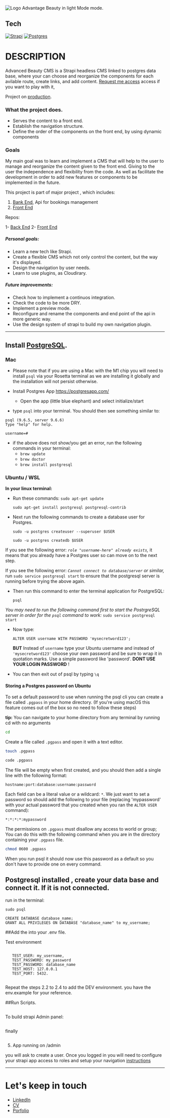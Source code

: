 <picture>
  <source media="(prefers-color-scheme: dark)" srcset="https://drive.google.com/uc?export=view&id=1EnnOQFkZHuW0iPJIc3mzY6mmbHpuPx_S">
  <source media="(prefers-color-scheme: light)" srcset="https://drive.google.com/uc?export=view&id=1EnnOQFkZHuW0iPJIc3mzY6mmbHpuPx_S">
  <img alt="Logo Advantage Beauty in light Mode mode." srcset="https://drive.google.com/uc?export=view&id=1EnnOQFkZHuW0iPJIc3mzY6mmbHpuPx_S">
</picture>

## Tech

[![Strapi](https://img.shields.io/badge/Express-4.1.8-black)](https://expressjs.com)
[![Postgres](https://img.shields.io/badge/PG-8.7.3-blue)](https://www.postgresql.org)

# DESCRIPTION

Advanced Beauty CMS is a Strapi headless CMS linked to postgres data base, where your can choose and reorganize the components for each avilable route, create links, and add content. [Request me access](mailto:fjrocavazquez@gmail.com) access if you want to play with it,

Project on [production](https://https://advancedbeautycms-production.up.railway.app/admin).

### What the project does.

- Serves the content to a front end.
- Establish the navigation structure.
- Define the order of the components on the front end, by using dynamic components

### Goals

My main goal was to learn and implement a CMS that will help to the user to manage and reorganize the content given to the front end. Giving to the user the independence and flexibility from the code. As well as facilitate the development in order to add new features or components to be implemented in the future.

This project is part of major project , which includes:

1. [Bank End](https://advancedbeauty-be-production.up.railway.app/), Api for bookings management
2. [Front End](https://advanced-beauty-fe.vercel.app/)

Repos:

1- [Back End](https://github.com/Rocamain/AdvancedBeauty-BE)
2- [Front End](https://github.com/Rocamain/AdvancedBeauty_FE)

##### Personal goals:

- Learn a new tech like Strapi.
- Create a flexible CMS which not only control the content, but the way it's displayed.
- Design the navigation by user needs.
- Learn to use plugins, as Cloudirary.

##### Future improvements:

- Check how to implement a continuos integration.
- Check the code to be more DRY.
- Implement a preview mode.
- Reconfigure and rename the components and end point of the api in more generic way.
- Use the design system of strapi to build my own navigation plugin.

---

## Install [PostgreSQL](https://www.postgresql.org/download/).



### Mac

- Please note that if you are using a Mac with the M1 chip you will need to install `psql` via your Rosetta terminal as we are installing it globally and the installation will not persist otherwise.

- Install Postgres App https://postgresapp.com/
  - Open the app (little blue elephant) and select initialize/start
- type `psql` into your terminal. You should then see something similar to:

```psql
psql (9.6.5, server 9.6.6)
Type "help" for help.

username=#
```

- if the above does not show/you get an error, run the following commands in your terminal:
  - `brew update`
  - `brew doctor`
  - `brew install postgresql`

### Ubuntu / WSL

**In your linux terminal:**

- Run these commands:
  `sudo apt-get update`

  `sudo apt-get install postgresql postgresql-contrib`

- Next run the following commands to create a database user for Postgres.

  `sudo -u postgres createuser --superuser $USER`

  `sudo -u postgres createdb $USER`

If you see the following error: _`role "username-here" already exists`,_ it means that you already have a Postgres user so can move on to the next step.

If you see the following error: _`Cannot connect to database/server` or similar,_ run `sudo service postgresql start` to ensure that the postgresql server is running before trying the above again.

- Then run this command to enter the terminal application for PostgreSQL:

  `psql`

_You may need to run the following command first to start the PostrgreSQL server in order for the `psql` command to work:_ `sudo service postgresql start`

- Now type:

  `ALTER USER username WITH PASSWORD 'mysecretword123';`

  **BUT** Instead of `username` type your Ubuntu username and instead of `'mysecretword123'` choose your own password and be sure to wrap it in quotation marks. Use a simple password like 'password'. **DONT USE YOUR LOGIN PASSWORD** !

- You can then exit out of psql by typing `\q`

#### Storing a Postgres password on Ubuntu

To set a default password to use when running the psql cli you can create a file called `.pgpass` in your home directory. (If you're using macOS this feature comes out of the box so no need to follow these steps)

**tip:** You can navigate to your home directory from any terminal by running cd with no arguments

```bash
cd
```

Create a file called `.pgpass` and open it with a text editor.

```bash
touch .pgpass
```

```bash
code .pgpass
```

The file will be empty when first created, and you should then add a single line with the following format:

```
hostname:port:database:username:password
```

Each field can be a literal value or a wildcard: `*`. We just want to set a password so should add the following to your file (replacing 'mypassword' with your actual password that you created when you ran the `ALTER USER` command):

```
*:*:*:*:mypassword
```

The permissions on `.pgpass` must disallow any access to world or group; You can do this with the following command when you are in the directory containing your `.pgpass` file.

```bash
chmod 0600 .pgpass
```

When you run psql it should now use this password as a default so you don't have to provide one on every command.

## Postgresql installed , create your data base and connect it. If it is not connected.

run in the terminal:
```
sudo psql

CREATE DATABASE database_name;
GRANT ALL PRIVILEGES ON DATABASE "database_name" to my_username;
```
##Add the into your .env file.

Test environment

   <code>
   TEST_USER: my_username,
   TEST_PASSWORD: my_password 
   TEST_PASSWORD: database_name
   TEST_HOST: 127.0.0.1
   TEST_PORT: 5432.
   </code>

Repeat the steps 2.2 to 2.4 to add the DEV environment. you have the env.example for your reference.

##Run Scripts.

```yarn install
```

To build strapi Admin panel:

```npm run build
```

finally

```npm run develop
```

5. App running on /admin

you will ask to create a user. Once you logged in you will need to configure your strapi app access to roles and setup your navigation [instructions](https://github.com/VirtusLab-Open-Source/strapi-plugin-navigation)

---

# Let's keep in touch

- [LinkedIn](https://example.com)
- [CV](https://example.com)
- [Porfolio](https://example.com)
